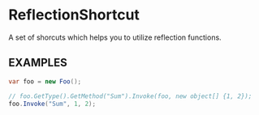 # ReflectionShortcut
A set of shorcuts which helps you to utilize reflection functions.

EXAMPLES
----
```cs
var foo = new Foo();

// foo.GetType().GetMethod("Sum").Invoke(foo, new object[] {1, 2});
foo.Invoke("Sum", 1, 2);
```
